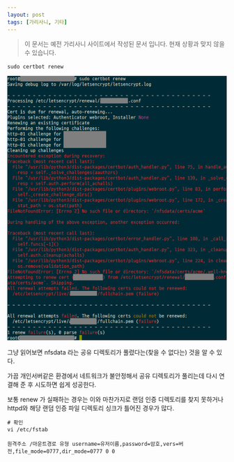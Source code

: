 ```yaml
---
layout: post
tags: [가리사니, 기타]
---
```


> 이 문서는 예전 가리사니 사이트에서 작성된 문서 입니다.
현재 상황과 맞지 않을 수 있습니다.

```
sudo certbot renew
```


![설명](/file/forum/538869c2-192b-4961-a85a-76505dbb5fab.png)


그냥 읽어보면 nfsdata 라는 공유 디렉토리가 풀렸다는(찾을 수 없다는) 것을 알 수 있다.


가끔 개인서버같은 환경에서 네트워크가 불안정해서 공유 디렉토리가 풀리는데 다시 연결해 준 후 시도하면 쉽게 성공한다.

보통 renew 가 실패하는 경우는 이와 마찬가지로 랜덤 인증 디렉토리를 찾지 못하거나 httpd와 해당 랜덤 인증 파일 디렉토리 싱크가 틀어진 경우가 많다.


```
# 확인
vi /etc/fstab

원격주소 /마운트경로 유형 username=유저이름,password=암호,vers=버전,file_mode=0777,dir_mode=0777 0 0
```